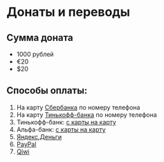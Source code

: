 # Донаты и переводы

## Сумма доната
 * 1000 рублей
 * €20
 * $20

## Способы оплаты:
1. На карту [Сбербанка](https://www.sberbank.ru/ru/person/remittance/beznal_cc_rus) по номеру телефона
2. На карту [Тинькофф-банка](https://help.tinkoff.ru/transfers/transfer-by-phone-number/transfer-to-tinkoff-customer/) по номеру телефона
3. Тинькофф-банк: [с карты на карту](https://www.tinkoff.ru/cardtocard/)
4. Альфа-банк: [с карты на карту](https://www.alfaportal.ru/card2card/ptpl/alfaportal/initial.html)
5. [Яндекс.Деньги](https://money.yandex.ru/to/41001271131259)
6. [PayPal](https://paypal.me/7720390)
7. [Qiwi](https://my.qiwi.com/Vytalyi-KheTsNr9gjN)

